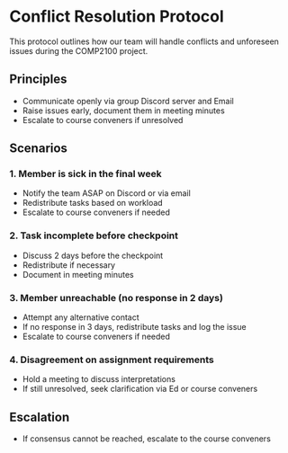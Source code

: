 # Conflict Resolution Protocol

This protocol outlines how our team will handle conflicts and unforeseen issues during the COMP2100 project.

## Principles
- Communicate openly via group Discord server and Email
- Raise issues early, document them in meeting minutes
- Escalate to course conveners if unresolved

## Scenarios

### 1. Member is sick in the final week
- Notify the team ASAP on Discord or via email
- Redistribute tasks based on workload
- Escalate to course conveners if needed

### 2. Task incomplete before checkpoint
- Discuss 2 days before the checkpoint
- Redistribute if necessary
- Document in meeting minutes

### 3. Member unreachable (no response in 2 days)
- Attempt any alternative contact
- If no response in 3 days, redistribute tasks and log the issue
- Escalate to course conveners if needed

### 4. Disagreement on assignment requirements
- Hold a meeting to discuss interpretations
- If still unresolved, seek clarification via Ed or course conveners

## Escalation
- If consensus cannot be reached, escalate to the course conveners
